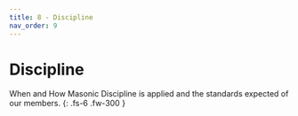 ```yaml
---
title: 8 - Discipline
nav_order: 9
---
```


# Discipline

When and How Masonic Discipline is applied and the standards expected of our members.
{: .fs-6 .fw-300 }
